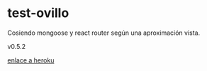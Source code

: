 # test-ovillo

Cosiendo mongoose y react router según una aproximación vista.

v0.5.2

[enlace a heroku]()